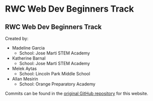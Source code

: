 # RWC Web Dev Beginners Track

RWC Web Dev Beginners Track
-----------------------------

Created by:
  + Madeline Garcia
    + School: Jose Marti STEM Academy
  + Katherine Barnal
    + School: Jose Marti STEM Academy
  + Melek Aytas
    + School: Lincoln Park Middle School
  + Allan Mesirin
    + School: Orange Preparatory Academy
    
Commits can be found in the [original GitHub repository](https://github.com/stval98/web_dev_beginners) for this website.

